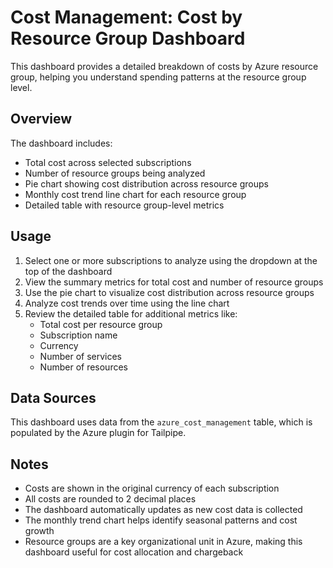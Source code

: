 # Cost Management: Cost by Resource Group Dashboard

This dashboard provides a detailed breakdown of costs by Azure resource group, helping you understand spending patterns at the resource group level.

## Overview

The dashboard includes:

- Total cost across selected subscriptions
- Number of resource groups being analyzed
- Pie chart showing cost distribution across resource groups
- Monthly cost trend line chart for each resource group
- Detailed table with resource group-level metrics

## Usage

1. Select one or more subscriptions to analyze using the dropdown at the top of the dashboard
2. View the summary metrics for total cost and number of resource groups
3. Use the pie chart to visualize cost distribution across resource groups
4. Analyze cost trends over time using the line chart
5. Review the detailed table for additional metrics like:
   - Total cost per resource group
   - Subscription name
   - Currency
   - Number of services
   - Number of resources

## Data Sources

This dashboard uses data from the `azure_cost_management` table, which is populated by the Azure plugin for Tailpipe.

## Notes

- Costs are shown in the original currency of each subscription
- All costs are rounded to 2 decimal places
- The dashboard automatically updates as new cost data is collected
- The monthly trend chart helps identify seasonal patterns and cost growth
- Resource groups are a key organizational unit in Azure, making this dashboard useful for cost allocation and chargeback 
